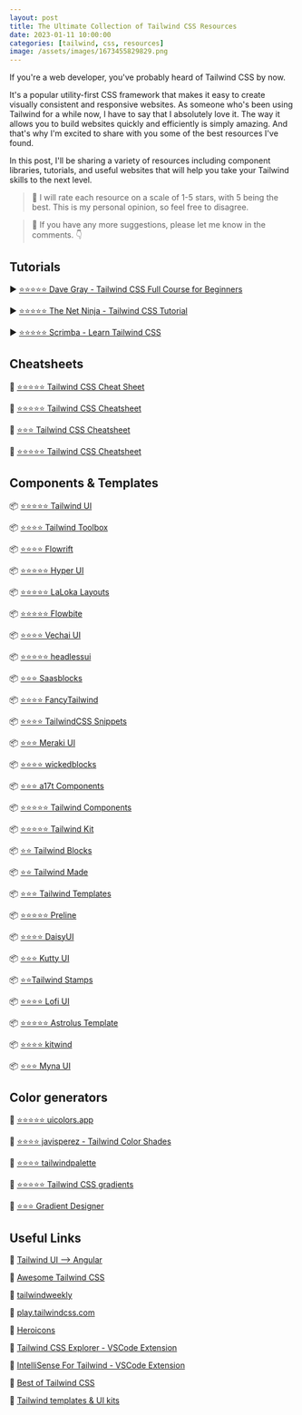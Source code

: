 ```yaml
---
layout: post
title: The Ultimate Collection of Tailwind CSS Resources
date: 2023-01-11 10:00:00
categories: [tailwind, css, resources]
image: /assets/images/1673455829829.png
---
```


If you're a web developer, you've probably heard of Tailwind CSS by now.

It's a popular utility-first CSS framework that makes it easy to create visually consistent and responsive websites. As someone who's been using Tailwind for a while now, I have to say that I absolutely love it. The way it allows you to build websites quickly and efficiently is simply amazing. And that's why I'm excited to share with you some of the best resources I've found.

In this post, I'll be sharing a variety of resources including component libraries, tutorials, and useful websites that will help you take your Tailwind skills to the next level.

> 📍 I will rate each resource on a scale of 1-5 stars, with 5 being the best. This is my personal opinion, so feel free to disagree.

> 📍 If you have any more suggestions, please let me know in the comments. 👇

## Tutorials

▶️ [⭐⭐⭐⭐⭐ Dave Gray - Tailwind CSS Full Course for Beginners](https://www.youtube.com/watch?v=lCxcTsOHrjo)

▶️ [⭐⭐⭐⭐⭐ The Net Ninja - Tailwind CSS Tutorial](https://www.youtube.com/playlist?list=PL4cUxeGkcC9gpXORlEHjc5bgnIi5HEGhw)

▶️ [⭐⭐⭐⭐⭐ Scrimba - Learn Tailwind CSS](https://scrimba.com/learn/tailwind)

## Cheatsheets

📙 [⭐⭐⭐⭐⭐ Tailwind CSS Cheat Sheet](https://flowbite.com/tools/tailwind-cheat-sheet/)

📙 [⭐⭐⭐⭐⭐ Tailwind CSS Cheatsheet](https://nerdcave.com/tailwind-cheat-sheet)

📙 [⭐⭐⭐ Tailwind CSS Cheatsheet](https://umeshmk.github.io/Tailwindcss-cheatsheet/)

📙 [⭐⭐⭐⭐⭐ Tailwind CSS Cheatsheet](https://tailwindcomponents.com/cheatsheet/)

## Components & Templates

📦 [⭐⭐⭐⭐⭐ Tailwind UI](https://tailwindui.com/)

📦 [⭐⭐⭐⭐ Tailwind Toolbox](https://www.tailwindtoolbox.com/)

📦 [⭐⭐⭐⭐ Flowrift](https://flowrift.com/)

📦 [⭐⭐⭐⭐⭐ Hyper UI](https://www.hyperui.dev/)

📦 [⭐⭐⭐⭐⭐ LaLoka Layouts](https://layoutsfortailwind.lalokalabs.dev/)

📦 [⭐⭐⭐⭐⭐ Flowbite](https://flowbite.com/)

📦 [⭐⭐⭐⭐ Vechai UI](https://www.vechaiui.com/button)

📦 [⭐⭐⭐⭐⭐ headlessui](https://headlessui.com/)

📦 [⭐⭐⭐ Saasblocks](https://saasblocks.app/)

📦 [⭐⭐⭐⭐ FancyTailwind](https://fancytailwind.com/browse-components)

📦 [⭐⭐⭐⭐ TailwindCSS Snippets](https://snippets.alexandru.so/)

📦 [⭐⭐⭐ Meraki UI](https://merakiui.com/components)

📦 [⭐⭐⭐⭐ wickedblocks](https://wickedblocks.dev/)

📦 [⭐⭐⭐ a17t Components](https://a17t.miles.land/)

📦 [⭐⭐⭐⭐⭐ Tailwind Components](https://tailwindcomponents.com/)

📦 [⭐⭐⭐⭐⭐ Tailwind Kit](https://www.tailwind-kit.com/)

📦 [⭐⭐ Tailwind Blocks](https://tailwindblocks.com/)

📦 [⭐⭐ Tailwind Made](https://tailwindmade.com/)

📦 [⭐⭐⭐ Tailwind Templates](https://tailwindtemplates.io/)

📦 [⭐⭐⭐⭐⭐ Preline](https://preline.co/)

📦 [⭐⭐⭐⭐ DaisyUI](https://daisyui.com/)

📦 [⭐⭐⭐ Kutty UI](https://kutty.netlify.app/components/)

📦 [⭐⭐Tailwind Stamps](https://tailwindcss.5balloons.info/)

📦 [⭐⭐⭐⭐ Lofi UI](https://codepen.io/collection/DqLkab)

📦 [⭐⭐⭐⭐⭐ Astrolus Template](https://tailus.gumroad.com/l/astrolus)

📦 [⭐⭐⭐⭐ kitwind](https://kitwind.io/products/kometa/components)

📦 [⭐⭐⭐ Myna UI](https://mynaui.com/)

## Color generators

🎨 [⭐⭐⭐⭐⭐ uicolors.app](https://uicolors.app/create)

🎨 [⭐⭐⭐⭐ javisperez - Tailwind Color Shades](https://javisperez.github.io/tailwindcolorshades/)

🎨 [⭐⭐⭐⭐ tailwindpalette](https://tailwindpalette.jurs.me/)

🎨 [⭐⭐⭐⭐⭐ Tailwind CSS gradients](https://hypercolor.dev/)

🎨 [⭐⭐⭐ Gradient Designer](https://gradient-designer.csspost.com/)

## Useful Links

🔗 [Tailwind UI --> Angular](https://twuing.dev/)

🔗 [Awesome Tailwind CSS](https://github.com/aniftyco/awesome-tailwindcss)

🔗 [tailwindweekly](https://tailwindweekly.com/page/2/)

🔗 [play.tailwindcss.com](https://play.tailwindcss.com/)

🔗 [Heroicons](https://heroicons.com/)

🔗 [Tailwind CSS Explorer - VSCode Extension](https://marketplace.visualstudio.com/items?itemName=PeterMekhaeil.vscode-tailwindcss-explorer)

🔗 [IntelliSense For Tailwind - VSCode Extension](https://marketplace.visualstudio.com/items?itemName=bradlc.vscode-tailwindcss)

🔗 [Best of Tailwind CSS](https://bestoftailwind.com/)

🔗 [Tailwind templates & UI kits](https://www.tailwindawesome.com/)
